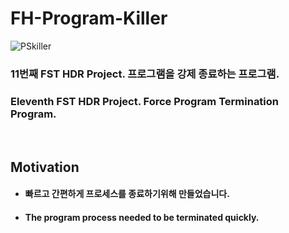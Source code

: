 # FH-Program-Killer

![PSkiller](https://user-images.githubusercontent.com/50266731/74401154-c742e400-4e63-11ea-906b-b13e3eb34a36.PNG)

### 11번째 FST HDR Project. 프로그램을 강제 종료하는 프로그램.

### Eleventh FST HDR Project. Force Program Termination Program.


<br/>

## Motivation

- #### 빠르고 간편하게 프로세스를 종료하기위해 만들었습니다.
- #### The program process needed to be terminated quickly.
